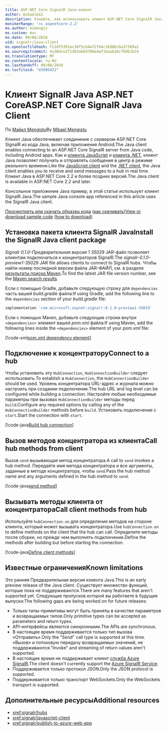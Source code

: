 ```yaml
---
title: ASP.NET Core SignalR Java-клиент
author: mikaelm12
description: Узнайте, как использовать клиент ASP.NET Core SignalR Java.
monikerRange: '>= aspnetcore-2.2'
ms.author: mimengis
ms.custom: mvc
ms.date: 09/06/2018
uid: signalr/java-client
ms.openlocfilehash: f110f5391ac34f5cb4a72f64c16d86c8a37369a2
ms.sourcegitcommit: 4cd8dce371d63a66d780e4af1baab2bcf9d61b24
ms.translationtype: MT
ms.contentlocale: ru-RU
ms.lasthandoff: 09/06/2018
ms.locfileid: "43995422"
---
```

# <a name="aspnet-core-signalr-java-client"></a><span data-ttu-id="b4db1-103">Клиент SignalR Java ASP.NET Core</span><span class="sxs-lookup"><span data-stu-id="b4db1-103">ASP.NET Core SignalR Java Client</span></span>

<span data-ttu-id="b4db1-104">По [Майкл Mengistu](https://twitter.com/MikaelM_12)</span><span class="sxs-lookup"><span data-stu-id="b4db1-104">By [Mikael Mengistu](https://twitter.com/MikaelM_12)</span></span>

<span data-ttu-id="b4db1-105">Клиент Java обеспечивает соединение с сервером ASP.NET Core SignalR из кода Java, включая приложения Android.</span><span class="sxs-lookup"><span data-stu-id="b4db1-105">The Java client enables connecting to an ASP.NET Core SignalR server from Java code, including Android apps.</span></span> <span data-ttu-id="b4db1-106">Как и [клиента JavaScript](xref:signalr/javascript-client) и [клиента .NET](xref:signalr/dotnet-client), клиент Java позволяет получать и отправлять сообщения в центр в режиме реального времени.</span><span class="sxs-lookup"><span data-stu-id="b4db1-106">Like the [JavaScript client](xref:signalr/javascript-client) and the [.NET client](xref:signalr/dotnet-client), the Java client enables you to receive and send messages to a hub in real time.</span></span> <span data-ttu-id="b4db1-107">Клиент Java в ASP.NET Core 2.2 и более поздних версий.</span><span class="sxs-lookup"><span data-stu-id="b4db1-107">The Java client is available in ASP.NET Core 2.2 and later.</span></span>

<span data-ttu-id="b4db1-108">Консольное приложение Java пример, в этой статье использует клиент SignalR Java.</span><span class="sxs-lookup"><span data-stu-id="b4db1-108">The sample Java console app referenced in this article uses the SignalR Java client.</span></span>

<span data-ttu-id="b4db1-109">[Просмотреть или скачать образец кода](https://github.com/aspnet/Docs/tree/master/aspnetcore/signalr/java-client/sample) ([как скачивать](xref:tutorials/index#how-to-download-a-sample))</span><span class="sxs-lookup"><span data-stu-id="b4db1-109">[View or download sample code](https://github.com/aspnet/Docs/tree/master/aspnetcore/signalr/java-client/sample) ([how to download](xref:tutorials/index#how-to-download-a-sample))</span></span>

## <a name="install-the-signalr-java-client-package"></a><span data-ttu-id="b4db1-110">Установка пакета клиента SignalR Java</span><span class="sxs-lookup"><span data-stu-id="b4db1-110">Install the SignalR Java client package</span></span>

<span data-ttu-id="b4db1-111">*Signalr 0.1.0-Предварительная версия 1 35029* JAR-файл позволяет клиентам подключаться к концентраторов SignalR.</span><span class="sxs-lookup"><span data-stu-id="b4db1-111">The *signalr-0.1.0-preview1-35029* JAR file allows clients to connect to SignalR hubs.</span></span> <span data-ttu-id="b4db1-112">Чтобы найти номер последней версии файла JAR-ФАЙЛ, см. в разделе [результаты поиска Maven](https://search.maven.org/search?q=g:com.microsoft.aspnet%20AND%20a:signalr&core=gav).</span><span class="sxs-lookup"><span data-stu-id="b4db1-112">To find the latest JAR file version number, see the [Maven search results](https://search.maven.org/search?q=g:com.microsoft.aspnet%20AND%20a:signalr&core=gav).</span></span>

<span data-ttu-id="b4db1-113">Если с помощью Gradle, добавьте следующую строку для `dependencies` часть вашей *build.gradle* файла:</span><span class="sxs-lookup"><span data-stu-id="b4db1-113">If using Gradle, add the following line to the `dependencies` section of your *build.gradle* file:</span></span>

```gradle
implementation 'com.microsoft.aspnet:signalr:0.1.0-preview1-35029'
```

<span data-ttu-id="b4db1-114">Если с помощью Maven, добавьте следующие строки внутри `<dependencies>` элемент вашей *pom.xml* файла:</span><span class="sxs-lookup"><span data-stu-id="b4db1-114">If using Maven, add the following lines inside the `<dependencies>` element of your *pom.xml* file:</span></span>

[!code-xml[pom.xml dependency element](java-client/sample/pom.xml?name=snippet_dependencyElement)]

## <a name="connect-to-a-hub"></a><span data-ttu-id="b4db1-115">Подключение к концентратору</span><span class="sxs-lookup"><span data-stu-id="b4db1-115">Connect to a hub</span></span>

<span data-ttu-id="b4db1-116">Чтобы установить эту `HubConnection`, `HubConnectionBuilder` следует использовать.</span><span class="sxs-lookup"><span data-stu-id="b4db1-116">To establish a `HubConnection`, the `HubConnectionBuilder` should be used.</span></span> <span data-ttu-id="b4db1-117">Уровень концентратора URL-адрес и журнала можно настроить при создании подключения.</span><span class="sxs-lookup"><span data-stu-id="b4db1-117">The hub URL and log level can be configured while building a connection.</span></span> <span data-ttu-id="b4db1-118">Настройте любые необходимые параметры при вызовах `HubConnectionBuilder` методы перед `build`.</span><span class="sxs-lookup"><span data-stu-id="b4db1-118">Configure any required options by calling any of the `HubConnectionBuilder` methods before `build`.</span></span> <span data-ttu-id="b4db1-119">Установить подключение с `start`.</span><span class="sxs-lookup"><span data-stu-id="b4db1-119">Start the connection with `start`.</span></span>

[!code-java[Build hub connection](java-client/sample/src/main/java/Chat.java?range=17-20)]

## <a name="call-hub-methods-from-client"></a><span data-ttu-id="b4db1-120">Вызов методов концентратора из клиента</span><span class="sxs-lookup"><span data-stu-id="b4db1-120">Call hub methods from client</span></span>

<span data-ttu-id="b4db1-121">Вызов `send` вызывающая метод концентратора.</span><span class="sxs-lookup"><span data-stu-id="b4db1-121">A call to `send` invokes a hub method.</span></span> <span data-ttu-id="b4db1-122">Передайте имя метода концентратора и все аргументы, заданные в методе концентратора, чтобы `send`.</span><span class="sxs-lookup"><span data-stu-id="b4db1-122">Pass the hub method name and any arguments defined in the hub method to `send`.</span></span>

[!code-java[send method](java-client/sample/src/main/java/Chat.java?range=31)]

## <a name="call-client-methods-from-hub"></a><span data-ttu-id="b4db1-123">Вызывать методы клиента от концентратора</span><span class="sxs-lookup"><span data-stu-id="b4db1-123">Call client methods from hub</span></span>

<span data-ttu-id="b4db1-124">Используйте `hubConnection.on` для определения методов на стороне клиента, который может вызывать концентратора.</span><span class="sxs-lookup"><span data-stu-id="b4db1-124">Use `hubConnection.on` to define methods on the client that the hub can call.</span></span> <span data-ttu-id="b4db1-125">Определите методы после сборки, но прежде чем выполнять подключение.</span><span class="sxs-lookup"><span data-stu-id="b4db1-125">Define the methods after building but before starting the connection.</span></span>

[!code-java[Define client methods](java-client/sample/src/main/java/Chat.java?range=22-24)]

## <a name="known-limitations"></a><span data-ttu-id="b4db1-126">Известные ограничения</span><span class="sxs-lookup"><span data-stu-id="b4db1-126">Known limitations</span></span>

<span data-ttu-id="b4db1-127">Это ранняя Предварительная версия клиента Java.</span><span class="sxs-lookup"><span data-stu-id="b4db1-127">This is an early preview release of the Java client.</span></span> <span data-ttu-id="b4db1-128">Существует множество функций, которые пока не поддерживаются.</span><span class="sxs-lookup"><span data-stu-id="b4db1-128">There are many features that aren't supported yet.</span></span> <span data-ttu-id="b4db1-129">Следующие пропусков которой вы работаете в будущие выпуски:</span><span class="sxs-lookup"><span data-stu-id="b4db1-129">The following gaps are being worked on for future releases:</span></span>

* <span data-ttu-id="b4db1-130">Только типы-примитивы могут быть приняты в качестве параметров и возвращаемых типов.</span><span class="sxs-lookup"><span data-stu-id="b4db1-130">Only primitive types can be accepted as parameters and return types.</span></span>
* <span data-ttu-id="b4db1-131">API-интерфейсы являются синхронными.</span><span class="sxs-lookup"><span data-stu-id="b4db1-131">The APIs are synchronous.</span></span>
* <span data-ttu-id="b4db1-132">В настоящее время поддерживается только тип вызова «Отправить».</span><span class="sxs-lookup"><span data-stu-id="b4db1-132">Only the "Send" call type is supported at this time.</span></span> <span data-ttu-id="b4db1-133">«Вызов» и потоковую передачу возвращаемых значений, не поддерживаются.</span><span class="sxs-lookup"><span data-stu-id="b4db1-133">"Invoke" and streaming of return values aren't supported.</span></span>
* <span data-ttu-id="b4db1-134">В настоящее время не поддерживает клиент [служба Azure SignalR](/azure/azure-signalr/).</span><span class="sxs-lookup"><span data-stu-id="b4db1-134">The client doesn't currently support the [Azure SignalR Service](/azure/azure-signalr/).</span></span>
* <span data-ttu-id="b4db1-135">Поддерживается только протокол JSON.</span><span class="sxs-lookup"><span data-stu-id="b4db1-135">Only the JSON protocol is supported.</span></span>
* <span data-ttu-id="b4db1-136">Поддерживается только транспорт WebSockets.</span><span class="sxs-lookup"><span data-stu-id="b4db1-136">Only the WebSockets transport is supported.</span></span>

## <a name="additional-resources"></a><span data-ttu-id="b4db1-137">Дополнительные ресурсы</span><span class="sxs-lookup"><span data-stu-id="b4db1-137">Additional resources</span></span>

* <xref:signalr/hubs>
* <xref:signalr/javascript-client>
* <xref:signalr/publish-to-azure-web-app>
